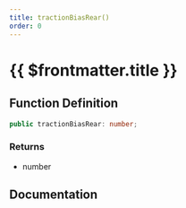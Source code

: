 ```yaml
---
title: tractionBiasRear()
order: 0
---
```


# {{ $frontmatter.title }}

<!--@include: ./tractionBiasRear_partial_header.md-->

## Function Definition

```ts
public tractionBiasRear: number;
```

### Returns

* number

## Documentation

<!--@include: ./tractionBiasRear_partial_footer.md-->
